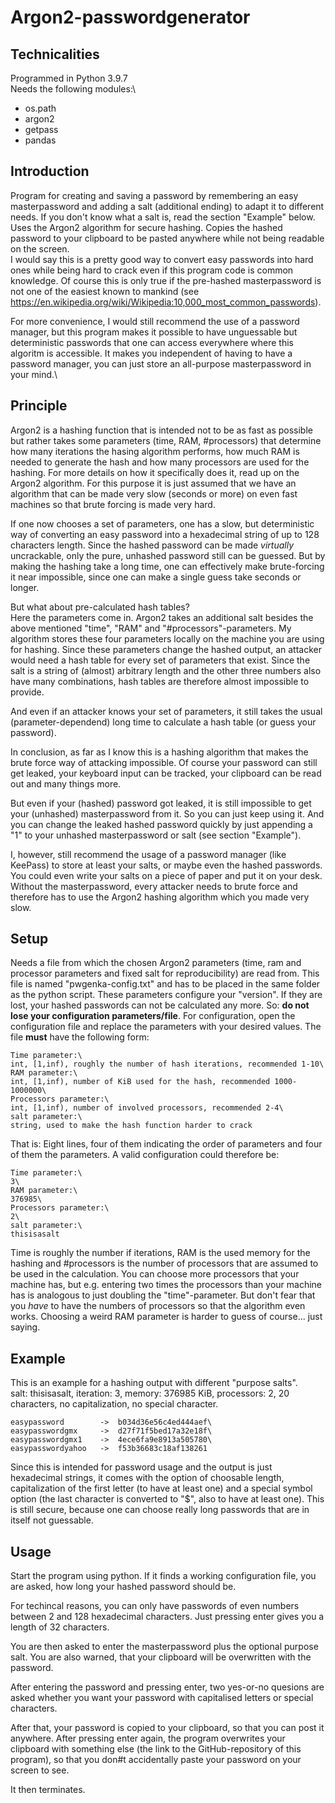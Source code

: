 # Argon2-passwordgenerator

## Technicalities
Programmed in Python 3.9.7\
Needs the following modules:\
- os.path
- argon2
- getpass
- pandas

## Introduction
Program for creating and saving a password by remembering an easy masterpassword and adding a salt (additional ending) to adapt it to different needs. If you don't know what a salt is, read the section "Example" below. Uses the Argon2 algorithm for secure hashing. Copies the hashed password to your clipboard to be pasted anywhere while not being readable on the screen.\
I would say this is a pretty good way to convert easy passwords into hard ones while being hard to crack even if this program code is common knowledge. Of course this is only true if the pre-hashed masterpassword is not one of the easiest known to mankind (see https://en.wikipedia.org/wiki/Wikipedia:10,000_most_common_passwords).

For more convenience, I would still recommend the use of a password manager, but this program makes it possible to have unguessable but deterministic passwords that one can access everywhere where this algoritm is accessible. It makes you independent of having to have a password manager, you can just store an all-purpose masterpassword in your mind.\

## Principle
Argon2 is a hashing function that is intended not to be as fast as possible but rather takes some parameters (time, RAM, #processors) that determine how many iterations the hasing algorithm performs, how much RAM is needed to generate the hash and how many processors are used for the hashing. For more details on how it specifically does it, read up on the Argon2 algorithm. For this purpose it is just assumed that we have an algorithm that can be made very slow (seconds or more) on even fast machines so that brute forcing is made very hard.

If one now chooses a set of parameters, one has a slow, but deterministic way of converting an easy password into a hexadecimal string of up to 128 characters length. Since the hashed password can be made *virtually* uncrackable, only the pure, unhashed password still can be guessed. But by making the hashing take a long time, one can effectively make brute-forcing it near impossible, since one can make a single guess take seconds or longer.

But what about pre-calculated hash tables?\
Here the parameters come in. Argon2 takes an additional salt besides the above mentioned "time", "RAM" and "#processors"-parameters. My algorithm stores these four parameters locally on the machine you are using for hashing. Since these parameters change the hashed output, an attacker would need a hash table for every set of parameters that exist. Since the salt is a string of (almost) arbitrary length and the other three numbers also have many combinations, hash tables are therefore almost impossible to provide.

And even if an attacker knows your set of parameters, it still takes the usual (parameter-dependend) long time to calculate a hash table (or guess your password).

In conclusion, as far as I know this is a hashing algorithm that makes the brute force way of attacking impossible. Of course your password can still get leaked, your keyboard input can be tracked, your clipboard can be read out and many things more.

But even if your (hashed) password got leaked, it is still impossible to get your (unhashed) masterpassword from it. So you can just keep using it. And you can change the leaked hashed password quickly by just appending a "1" to your unhashed masterpassword or salt (see section "Example"). 

I, however, still recommend the usage of a password manager (like KeePass) to store at least your salts, or maybe even the hashed passwords. You could even write your salts on a piece of paper and put it on your desk. Without the masterpassword, every attacker needs to brute force and therefore has to use the Argon2 hashing algorithm which you made very slow.

## Setup
Needs a file from which the chosen Argon2 parameters (time, ram and processor parameters and fixed salt for reproducibility) are read from. This file is named "pwgenka-config.txt" and has to be placed in the same folder as the python script. These parameters configure your "version". If they are lost, your hashed passwords can not be calculated any more. So: **do not lose your configuration parameters/file**. For configuration, open the configuration file and replace the parameters with your desired values. The file **must** have the following form:

    Time parameter:\
    int, [1,inf), roughly the number of hash iterations, recommended 1-10\
    RAM parameter:\
    int, [1,inf), number of KiB used for the hash, recommended 1000-1000000\
    Processors parameter:\
    int, [1,inf), number of involved processors, recommended 2-4\
    salt parameter:\
    string, used to make the hash function harder to crack

That is: Eight lines, four of them indicating the order of parameters and four of them the parameters. A valid configuration could therefore be:

    Time parameter:\
    3\
    RAM parameter:\
    376985\
    Processors parameter:\
    2\
    salt parameter:\
    thisisasalt

Time is roughly the number if iterations, RAM is the used memory for the hashing and #processors is the number of processors that are assumed to be used in the calculation. You can choose more processors that your machine has, but e.g. entering two times the processors than your machine has is analogous to just doubling the "time"-parameter. But don't fear that you *have* to have the numbers of processors so that the algorithm even works.
Choosing a weird RAM parameter is harder to guess of course... just saying.

## Example
This is an example for a hashing output with different "purpose salts".\
salt: thisisasalt, iteration: 3, memory: 376985 KiB, processors: 2, 20 characters, no capitalization, no special character.

	easypassword		->	b034d36e56c4ed444aef\
	easypasswordgmx		->	d27f71f5bed17a32e18f\
	easypasswordgmx1	->	4ece6fa9e8913a505780\
	easypasswordyahoo	->	f53b36683c18af138261

Since this is intended for password usage and the output is just hexadecimal strings, it comes with the option of choosable length, capitalization of the first letter (to have at least one) and a special symbol option (the last character is converted to "$", also to have at least one). This is still secure, because one can choose really long passwords that are in itself not guessable.

## Usage
Start the program using python. If it finds a working configuration file, you are asked, how long your hashed password should be.

For techincal reasons, you can only have passwords of even numbers between 2 and 128 hexadecimal characters. Just pressing enter gives you a length of 32 characters.

You are then asked to enter the masterpassword plus the optional purpose salt. You are also warned, that your clipboard will be overwritten with the password.

After entering the password and pressing enter, two yes-or-no quesions are asked whether you want your password with capitalised letters or special characters.

After that, your password is copied to your clipboard, so that you can post it anywhere. After pressing enter again, the program overwrites your clipboard with something else (the link to the GitHub-repository of this program), so that you don#t accidentally paste your password on your screen to see.

It then terminates.
